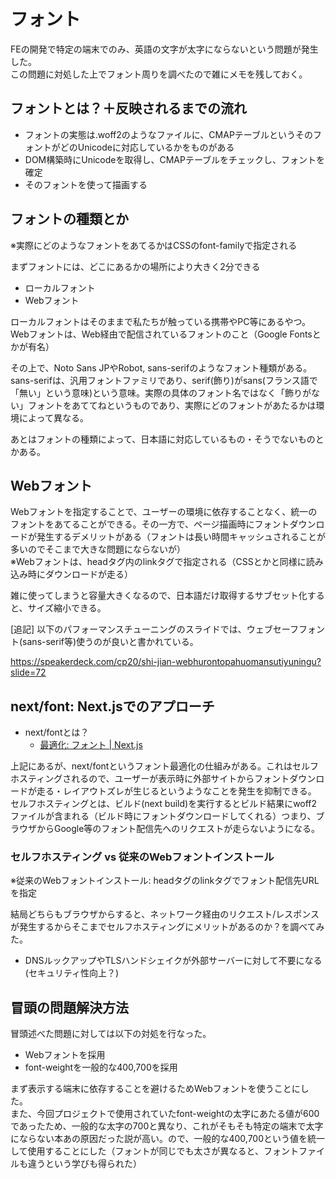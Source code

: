 # フォント

FEの開発で特定の端末でのみ、英語の文字が太字にならないという問題が発生した。\
この問題に対処した上でフォント周りを調べたので雑にメモを残しておく。

## フォントとは？＋反映されるまでの流れ

- フォントの実態は.woff2のようなファイルに、CMAPテーブルというそのフォントがどのUnicodeに対応しているかをものがある
- DOM構築時にUnicodeを取得し、CMAPテーブルをチェックし、フォントを確定
- そのフォントを使って描画する

## フォントの種類とか

※実際にどのようなフォントをあてるかはCSSのfont-familyで指定される

まずフォントには、どこにあるかの場所により大きく2分できる

- ローカルフォント
- Webフォント

ローカルフォントはそのままで私たちが触っている携帯やPC等にあるやつ。\
Webフォントは、Web経由で配信されているフォントのこと（Google Fontsとかが有名）

その上で、Noto Sans JPやRobot, sans-serifのようなフォント種類がある。\
sans-serifは、汎用フォントファミリであり、serif(飾り)がsans(フランス語で「無い」という意味)という意味。実際の具体のフォント名ではなく「飾りがない」フォントをあててねというものであり、実際にどのフォントがあたるかは環境によって異なる。

あとはフォントの種類によって、日本語に対応しているもの・そうでないものとかある。

## Webフォント

Webフォントを指定することで、ユーザーの環境に依存することなく、統一のフォントをあてることができる。その一方で、ページ描画時にフォントダウンロードが発生するデメリットがある（フォントは長い時間キャッシュされることが多いのでそこまで大きな問題にならないが）\
※Webフォントは、headタグ内のlinkタグで指定される（CSSとかと同様に読み込み時にダウンロードが走る）

雑に使ってしまうと容量大きくなるので、日本語だけ取得するサブセット化すると、サイズ縮小できる。

[追記]
以下のパフォーマンスチューニングのスライドでは、ウェブセーフフォント(sans-serif等)使うのが良いと書かれている。

https://speakerdeck.com/cp20/shi-jian-webhurontopahuomansutiyuningu?slide=72

## next/font: Next.jsでのアプローチ

- next/fontとは？
  - [最適化: フォント | Next.js](https://nextjs.org/docs/app/building-your-application/optimizing/fonts)

上記にあるが、next/fontというフォント最適化の仕組みがある。これはセルフホスティングされるので、ユーザーが表示時に外部サイトからフォントダウンロードが走る・レイアウトズレが生じるというようなことを発生を抑制できる。\
セルフホスティングとは、ビルド(next build)を実行するとビルド結果にwoff2ファイルが含まれる（ビルド時にフォントダウンロードしてくれる）つまり、ブラウザからGoogle等のフォント配信先へのリクエストが走らないようになる。

### セルフホスティング vs 従来のWebフォントインストール

※従来のWebフォントインストール: headタグのlinkタグでフォント配信先URLを指定

結局どちらもブラウザからすると、ネットワーク経由のリクエスト/レスポンスが発生するからそこまでセルフホスティングにメリットがあるのか？を調べてみた。

- DNSルックアップやTLSハンドシェイクが外部サーバーに対して不要になる(セキュリティ性向上？)

## 冒頭の問題解決方法

冒頭述べた問題に対しては以下の対処を行なった。

- Webフォントを採用
- font-weightを一般的な400,700を採用

まず表示する端末に依存することを避けるためWebフォントを使うことにした。\
また、今回プロジェクトで使用されていたfont-weightの太字にあたる値が600であったため、一般的な太字の700と異なり、これがそもそも特定の端末で太字にならない本あの原因だった説が高い。ので、一般的な400,700という値を統一して使用することにした（フォントが同じでも太さが異なると、フォントファイルも違うという学びも得られた）
